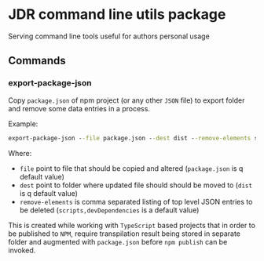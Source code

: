 # JDR command line utils package

Serving command line tools useful for authors personal usage

## Commands

### export-package-json

Copy `package.json` of npm project (or any other `JSON` file) to export folder and remove some data entries in a process. 

Example:
```cmd
export-package-json --file package.json --dest dist --remove-elements scripts,devDependencies
```

Where:

- `file` point to file that should be copied and altered (`package.json` is q default value)
- `dest` point to folder where updated file should should be moved to (`dist` is q default value)
- `remove-elements` is comma separated listing of top level JSON entries to be deleted (`scripts,devDependencies` is a 
default value)

This is created while working with `TypeScript` based projects that in order to be published to `NPM`, require 
transpilation result being stored in separate folder and augmented with `package.json` before `npm publish` can be 
invoked.
